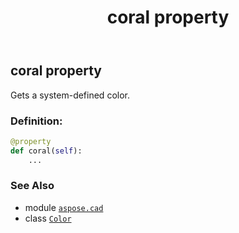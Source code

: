 ﻿---
title: coral property
second_title: Aspose.CAD for Python via .NET API References
description: 
type: docs
weight: 320
url: /aspose.cad/color/coral/
is_root: false
---

## coral property


Gets a system-defined color.
### Definition:
```python
@property
def coral(self):
    ...
```

### See Also
* module [`aspose.cad`](../../)
* class [`Color`](/cad/python-net/aspose.cad/color)
